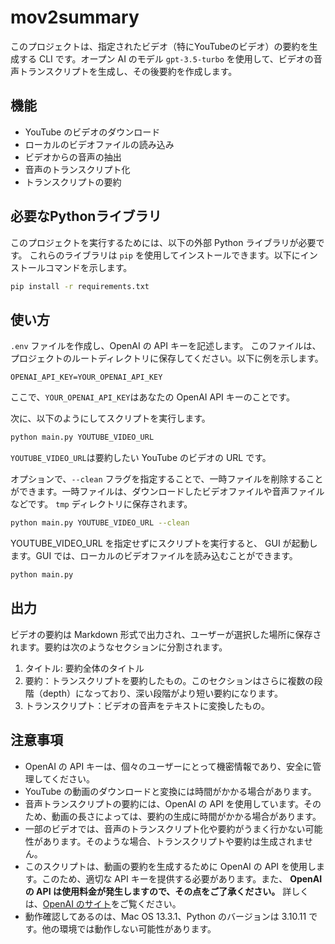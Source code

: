 # mov2summary

このプロジェクトは、指定されたビデオ（特にYouTubeのビデオ）の要約を生成する CLI です。オープン AI のモデル `gpt-3.5-turbo` を使用して、ビデオの音声トランスクリプトを生成し、その後要約を作成します。

## 機能

- YouTube のビデオのダウンロード
- ローカルのビデオファイルの読み込み
- ビデオからの音声の抽出
- 音声のトランスクリプト化
- トランスクリプトの要約

## 必要なPythonライブラリ

このプロジェクトを実行するためには、以下の外部 Python ライブラリが必要です。
これらのライブラリは `pip` を使用してインストールできます。以下にインストールコマンドを示します。

```bash
pip install -r requirements.txt
```

## 使い方

`.env` ファイルを作成し、OpenAI の API キーを記述します。
このファイルは、プロジェクトのルートディレクトリに保存してください。以下に例を示します。

```
OPENAI_API_KEY=YOUR_OPENAI_API_KEY
```

ここで、`YOUR_OPENAI_API_KEY`はあなたの OpenAI API キーのことです。

次に、以下のようにしてスクリプトを実行します。

```bash
python main.py YOUTUBE_VIDEO_URL
```

`YOUTUBE_VIDEO_URL`は要約したい YouTube のビデオの URL です。

オプションで、`--clean` フラグを指定することで、一時ファイルを削除することができます。一時ファイルは、ダウンロードしたビデオファイルや音声ファイルなどです。 `tmp` ディレクトリに保存されます。

```bash
python main.py YOUTUBE_VIDEO_URL --clean
```

YOUTUBE_VIDEO_URL を指定せずにスクリプトを実行すると、 GUI が起動します。GUI では、ローカルのビデオファイルを読み込むことができます。

```bash
python main.py
```

## 出力

ビデオの要約は Markdown 形式で出力され、ユーザーが選択した場所に保存されます。要約は次のようなセクションに分割されます。
1. タイトル: 要約全体のタイトル
2. 要約：トランスクリプトを要約したもの。このセクションはさらに複数の段階（depth）になっており、深い段階がより短い要約になります。
3. トランスクリプト：ビデオの音声をテキストに変換したもの。

## 注意事項
- OpenAI の API キーは、個々のユーザーにとって機密情報であり、安全に管理してください。
- YouTube の動画のダウンロードと変換には時間がかかる場合があります。
- 音声トランスクリプトの要約には、OpenAI の API を使用しています。そのため、動画の長さによっては、要約の生成に時間がかかる場合があります。
- 一部のビデオでは、音声のトランスクリプト化や要約がうまく行かない可能性があります。そのような場合、トランスクリプトや要約は生成されません。
- このスクリプトは、動画の要約を生成するために OpenAI の API を使用します。このため、適切な API キーを提供する必要があります。また、 **OpenAI の API は使用料金が発生しますので、その点をご了承ください。** 詳しくは、[OpenAI のサイト](https://openai.com/)をご覧ください。
- 動作確認してあるのは、Mac OS 13.3.1、Python のバージョンは 3.10.11 です。他の環境では動作しない可能性があります。
